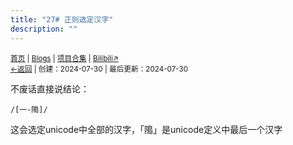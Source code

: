 ```yaml
---
title: "27# 正则选定汉字"
description: ""
---
```

<script src="https://unpkg.com/sober@0.3.2/dist/sober.min.js"></script><script src="https://rs.kdxiaoyi.top/res/scripts/js/md-newUI-render.js"></script>
<small id="old_menu"><a href="/">首页</a> | <a href="/blogs">Blogs</a> | <a href="/Project">项目合集</a> | <a href="https://space.bilibili.com/1987247870">Bilibili↗</a><br></small><small><a href="../../">←返回</a> | 
创建：2024-07-30 | 最后更新：2024-07-30</small><br>

不废话直接说结论：
```
/[一-﨩]/
```

这会选定unicode中全部的汉字，「﨩」是unicode定义中最后一个汉字